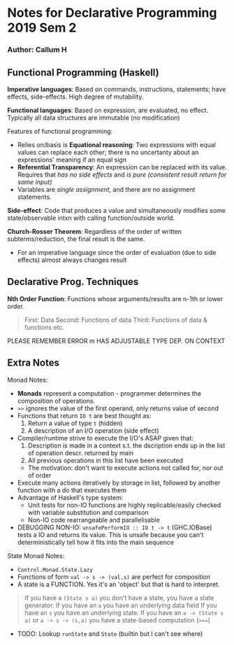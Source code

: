 # Notes for Declarative Programming 2019 Sem 2

### Author: Callum H

## Functional Programming (Haskell)

**Imperative languages**: Based on commands, instructions, statements; have effects, side-effects. High degree of mutability.

**Functional languages**: Based on expression, are evaluated, no effect. Typically all data structures are immutable (no modification)

Features of functional programming:
- Relies on/basis is **Equational reasoning**: Two expressions with equal values can replace each other; there is no uncertanty about an expressions' meaning if an equal sign
- **Referential Transparency**: An expression can be replaced with its value. Requires that *has no side effects* and *is pure (consistent result return for same input)*
- Variables are *single assignment*, and there are no assignment statements. 

**Side-effect**: Code that produces a value and simultaneously modifies some state/observable intxn with calling function/outside world.

**Church-Rosser Theorem**: Regardless of the order of written subterms/reduction, the final result is the same.
- For an imperative language since the order of evaluation (due to side effects) almost always changes result

## Declarative Prog. Techniques

**Nth Order Function**: Functions whose arguments/results are n-1th or lower order.
> First: Data
> Second: Functions of data
> Third: Functions of data & functions
etc.

PLEASE REMEMBER ERROR m HAS ADJUSTABLE TYPE DEP. ON CONTEXT

## Extra Notes

Monad Notes:
- **Monads** represent a computation - programmer determines the composition of operations. 
- `>>` ignores the value of the first operand, only returns value of second
- Functions that return `IO t` are best thought as:
    1. Return a value of type `t` (hidden)
    2. A description of an I/O operation (side effect)
- Compiler/runtime strive to execute the I/O's ASAP given that:
    1. Description is made in a context s.t. the dscription ends up in the list of operation descr. returned by main
    2. All previous operations in this list have been executed
    - The motivation: don't want to execute actions not called for, nor out of order
- Execute many actions iteratively by storage in list, followed by another function with a do that executes them
- Advantage of Haskell's type system:
    - Unit tests for non-IO functions are highly replicable/easily checked with variable substitution and comparison
    - Non-IO code rearrangeable and parallelisable
- DEBUGGING NON-IO: `unsafePerformIO :: IO t -> t` (GHC.IOBase) tests a IO and returns its value. This is unsafe because you can't deterministically tell how it fits into the main sequence

State Monad Notes:
- `Control.Monad.State.Lazy`
- Functions of form `val -> s -> (val,s)` are perfect for composition
- A state is a FUNCTION. Yes it's an 'object' but that is hard to interpret.
> If you have a `(State s a)` you don't have a state, you have a state generator.
> If you have an `a` you have an underlying data field
> If you have an `s` you have an underlying state.
> If you have an `a -> (State s a)` or `a -> s -> (s,a)` you have a state-based computation (`>>=`) 
- TODO: Lookup `runState` and `State` (builtin but I can't see where)